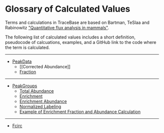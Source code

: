 # Glossary of Calculated Values

Terms and calculations in TraceBase are based on Bartman, TeSlaa and Rabinowitz
["Quantitative flux analysis in
mammals"](https://doi.org/10.1038/s42255-021-00419-2).

The following list of calculated values includes a short definition, pseudocode
of calcuations, examples, and a GitHub link to the code where the term is
calculated.

---

* [PeakData](../Types%20of%20Data%20Output/PeakData.md)
  * [[Corrected Abundance]]
  * [Fraction](Fraction.md)

---

* [PeakGroups](../Types%20of%20Data%20Output/PeakGroups.md)
  * [Total Abundance](Total%20Abundance.md)
  * [Enrichment](Enrichment.md)
  * [Enrichment Abundance](Enrichment%20Abundance.md)
  * [Normalized Labeling](Normalized%20Labeling.md)
  * [Example of Enrichment Fraction and Abundance Calculation](../Example%20of%20Enrichment%20Fraction%20and%20Abundance%20Calculation.md)

---

* [Fcirc](../Types%20of%20Data%20Output/Fcirc.md)
